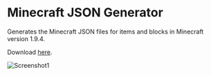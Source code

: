# Minecraft JSON Generator

Generates the Minecraft JSON files for items and blocks in Minecraft version 1.9.4.

Download [here](http://www.mediafire.com/download/lihh68sgkv7z2a8/MinecraftJSONGenerator.jar).

![Screenshot1](http://i.imgur.com/57BBgSN.png "Main window.")